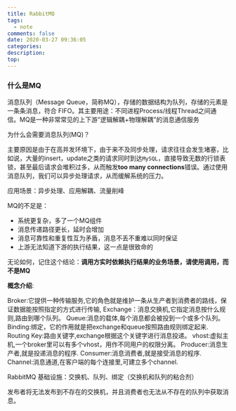 ```yaml
---
title: RabbitMQ
tags:
  - note
comments: false
date: 2020-03-27 09:36:05
categories:
description:
top:
---
```


### 什么是MQ

消息队列（Message Queue，简称MQ），存储的数据结构为队列，存储的元素是一条条消息，符合 FIFO。其主要用途：不同进程Process/线程Thread之间通信。MQ是一种非常常见的上下游“逻辑解耦+物理解耦”的消息通信服务

为什么会需要消息队列(MQ)？

主要原因是由于在高并发环境下，由于来不及同步处理，请求往往会发生堵塞，比如说，大量的insert，update之类的请求同时到达`MySQL`，直接导致无数的行锁表锁，甚至最后请求会堆积过多，从而触发**too many connections**错误。通过使用消息队列，我们可以异步处理请求，从而缓解系统的压力。

应用场景：异步处理、应用解耦、流量削峰

MQ的不足是：

* 系统更复杂，多了一个MQ组件
* 消息传递路径更长，延时会增加
* 消息可靠性和重复性互为矛盾，消息不丢不重难以同时保证
* 上游无法知道下游的执行结果，这一点是很致命的

无论如何，记住这个结论：**调用方实时依赖执行结果的业务场景，请使用调用，而不是MQ**

**概念介绍**:

Broker:它提供一种传输服务,它的角色就是维护一条从生产者到消费者的路线，保证数据能按照指定的方式进行传输,
Exchange：消息交换机,它指定消息按什么规则,路由到哪个队列。
Queue:消息的载体,每个消息都会被投到一个或多个队列。
Binding:绑定，它的作用就是把exchange和queue按照路由规则绑定起来.
Routing Key:路由关键字,exchange根据这个关键字进行消息投递。
vhost:虚拟主机,一个broker里可以有多个vhost，用作不同用户的权限分离。
Producer:消息生产者,就是投递消息的程序.
Consumer:消息消费者,就是接受消息的程序.
Channel:消息通道,在客户端的每个连接里,可建立多个channel.


RabbitMQ 基础设施：交换机、队列、绑定（交换机和队列的粘合剂）

发布者将无法发布到不存在的交换机，并且消费者也无法从不存在的队列中获取消息。
